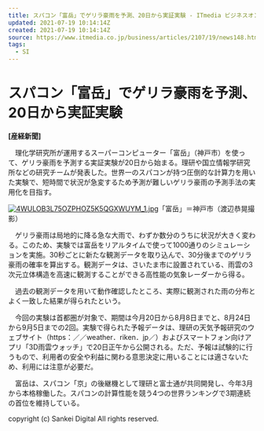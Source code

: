```yaml
---
title: スパコン「富岳」でゲリラ豪雨を予測、20日から実証実験 - ITmedia ビジネスオンライン
updated: 2021-07-19 10:14:14Z
created: 2021-07-19 10:14:14Z
source: https://www.itmedia.co.jp/business/articles/2107/19/news148.html
tags:
  - SI
---
```


# スパコン「富岳」でゲリラ豪雨を予測、20日から実証実験

**[産経新聞]**

　理化学研究所が運用するスーパーコンピューター「富岳」（神戸市）を使って、ゲリラ豪雨を予測する実証実験が20日から始まる。理研や国立情報学研究所などの研究チームが発表した。世界一のスパコンが持つ圧倒的な計算力を用いた実験で、短時間で状況が急変するため予測が難しいゲリラ豪雨の予測手法の実用化を目指す。

[![4WULOB3L75OZPHOZ5K5QGXWUYM_1.jpg](../_resources/4WULOB3L75OZPHOZ5K5QGXWUYM_1.jpg)](https://image.itmedia.co.jp/l/im/business/articles/2107/19/l_4WULOB3L75OZPHOZ5K5QGXWUYM_1.jpg)「富岳」＝神戸市（渡辺恭晃撮影）

　ゲリラ豪雨は局地的に降る急な大雨で、わずか数分のうちに状況が大きく変わる。このため、実験では富岳をリアルタイムで使って1000通りのシミュレーションを実施。30秒ごとに新たな観測データを取り込んで、30分後までのゲリラ豪雨の確率を算出する。観測データは、さいたま市に設置されている、雨雲の3次元立体構造を高速に観測することができる高性能の気象レーダーから得る。

　過去の観測データを用いて動作確認したところ、実際に観測された雨の分布とよく一致した結果が得られたという。

　今回の実験は首都圏が対象で、期間は今月20日から8月8日までと、8月24日から9月5日までの2回。実験で得られた予報データは、理研の天気予報研究のウェブサイト（https：／／weather．riken．jp／）およびスマートフォン向けアプリ「3D雨雲ウォッチ」で20日正午から公開される。ただ、予報は試験的に行うもので、利用者の安全や利益に関わる意思決定に用いることには適さないため、利用には注意が必要だ。

　富岳は、スパコン「京」の後継機として理研と富士通が共同開発し、今年3月から本格稼働した。スパコンの計算性能を競う4つの世界ランキングで3期連続の首位を維持している。

copyright (c) Sankei Digital All rights reserved.